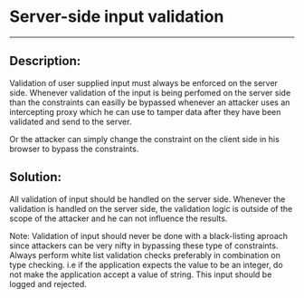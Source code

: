 # Server-side input validation
-------

## Description:

Validation of user supplied input must always be enforced on the server side.
Whenever validation of the input is being perfomed on the server side than
the constraints can easilly be bypassed whenever an attacker uses an intercepting proxy
which he can use to tamper data after they have been validated and send to the server. 

Or the attacker can simply change the constraint on the client side in his browser to bypass the 
constraints.


## Solution:

All validation of input should be handled on the server side. Whenever the validation is handled on 
the server side, the validation logic is outside of the scope of the attacker and he can not influence
the results.

Note: Validation of input should never be done with a black-listing aproach since attackers can be very
nifty in bypassing these type of constraints. Always perform white list validation checks preferably in
combination on type checking. i.e if the application expects the value to be an integer, do not make
the application accept a value of string. This input should be logged and rejected.
